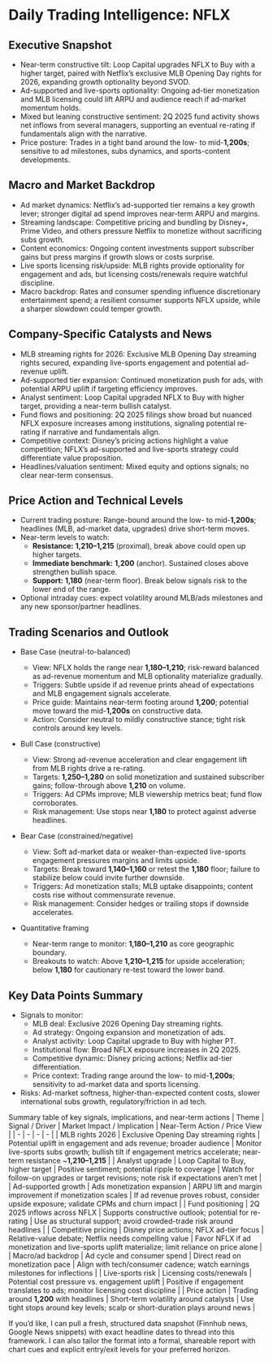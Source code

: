 # Daily Trading Intelligence: NFLX

## Executive Snapshot
- Near-term constructive tilt: Loop Capital upgrades NFLX to Buy with a higher target, paired with Netflix’s exclusive MLB Opening Day rights for 2026, expanding growth optionality beyond SVOD.
- Ad-supported and live-sports optionality: Ongoing ad-tier monetization and MLB licensing could lift ARPU and audience reach if ad-market momentum holds.
- Mixed but leaning constructive sentiment: 2Q 2025 fund activity shows net inflows from several managers, supporting an eventual re-rating if fundamentals align with the narrative.
- Price posture: Trades in a tight band around the low- to mid-**1,200s**; sensitive to ad milestones, subs dynamics, and sports-content developments.

## Macro and Market Backdrop
- Ad market dynamics: Netflix’s ad-supported tier remains a key growth lever; stronger digital ad spend improves near-term ARPU and margins.
- Streaming landscape: Competitive pricing and bundling by Disney+, Prime Video, and others pressure Netflix to monetize without sacrificing subs growth.
- Content economics: Ongoing content investments support subscriber gains but press margins if growth slows or costs surprise.
- Live sports licensing risk/upside: MLB rights provide optionality for engagement and ads, but licensing costs/renewals require watchful discipline.
- Macro backdrop: Rates and consumer spending influence discretionary entertainment spend; a resilient consumer supports NFLX upside, while a sharper slowdown could temper growth.

## Company-Specific Catalysts and News
- MLB streaming rights for 2026: Exclusive MLB Opening Day streaming rights secured, expanding live-sports engagement and potential ad-revenue uplift.
- Ad-supported tier expansion: Continued monetization push for ads, with potential ARPU uplift if targeting efficiency improves.
- Analyst sentiment: Loop Capital upgraded NFLX to Buy with higher target, providing a near-term bullish catalyst.
- Fund flows and positioning: 2Q 2025 filings show broad but nuanced NFLX exposure increases among institutions, signaling potential re-rating if narrative and fundamentals align.
- Competitive context: Disney’s pricing actions highlight a value competition; NFLX’s ad-supported and live-sports strategy could differentiate value proposition.
- Headlines/valuation sentiment: Mixed equity and options signals; no clear near-term consensus.

## Price Action and Technical Levels
- Current trading posture: Range-bound around the low- to mid-**1,200s**; headlines (MLB, ad-market data, upgrades) drive short-term moves.
- Near-term levels to watch:
  - **Resistance:** **1,210–1,215** (proximal), break above could open up higher targets.
  - **Immediate benchmark:** **1,200** (anchor). Sustained closes above strengthen bullish space.
  - **Support:** **1,180** (near-term floor). Break below signals risk to the lower end of the range.
- Optional intraday cues: expect volatility around MLB/ads milestones and any new sponsor/partner headlines.

## Trading Scenarios and Outlook
- Base Case (neutral-to-balanced)
  - View: NFLX holds the range near **1,180–1,210**; risk-reward balanced as ad-revenue momentum and MLB optionality materialize gradually.
  - Triggers: Subtle upside if ad revenue prints ahead of expectations and MLB engagement signals accelerate.
  - Price guide: Maintains near-term footing around **1,200**; potential move toward the mid-**1,200s** on constructive data.
  - Action: Consider neutral to mildly constructive stance; tight risk controls around key levels.

- Bull Case (constructive)
  - View: Strong ad-revenue acceleration and clear engagement lift from MLB rights drive a re-rating.
  - Targets: **1,250–1,280** on solid monetization and sustained subscriber gains; follow-through above **1,210** on volume.
  - Triggers: Ad CPMs improve; MLB viewership metrics beat; fund flow corroborates.
  - Risk management: Use stops near **1,180** to protect against adverse headlines.

- Bear Case (constrained/negative)
  - View: Soft ad-market data or weaker-than-expected live-sports engagement pressures margins and limits upside.
  - Targets: Break toward **1,140–1,160** or retest the **1,180** floor; failure to stabilize below could invite further downside.
  - Triggers: Ad monetization stalls; MLB uptake disappoints; content costs rise without commensurate revenue.
  - Risk management: Consider hedges or trailing stops if downside accelerates.

- Quantitative framing
  - Near-term range to monitor: **1,180–1,210** as core geographic boundary.
  - Breakouts to watch: Above **1,210–1,215** for upside acceleration; below **1,180** for cautionary re-test toward the lower band.

## Key Data Points Summary
- Signals to monitor:
  - MLB deal: Exclusive 2026 Opening Day streaming rights.
  - Ad strategy: Ongoing expansion and monetization of ads.
  - Analyst activity: Loop Capital upgrade to Buy with higher PT.
  - Institutional flow: Broad NFLX exposure increases in 2Q 2025.
  - Competitive dynamic: Disney pricing actions; Netflix ad-tier differentiation.
  - Price context: Trading range around the low- to mid-**1,200s**; sensitivity to ad-market data and sports licensing.
- Risks: Ad-market softness, higher-than-expected content costs, slower international subs growth, regulatory/friction in ad tech.

Summary table of key signals, implications, and near-term actions
| Theme | Signal / Driver | Market Impact / Implication | Near-Term Action / Price View |
| - | - | - | - |
| MLB rights 2026 | Exclusive Opening Day streaming rights | Potential uplift in engagement and ads revenue; broader audience | Monitor live-sports subs growth; bullish tilt if engagement metrics accelerate; near-term resistance ~**1,210–1,215** |
| Analyst upgrade | Loop Capital to Buy, higher target | Positive sentiment; potential ripple to coverage | Watch for follow-on upgrades or target revisions; note risk if expectations aren’t met |
| Ad-supported growth | Ads monetization expansion | ARPU lift and margin improvement if monetization scales | If ad revenue proves robust, consider upside exposure; validate CPMs and churn impact |
| Fund positioning | 2Q 2025 inflows across NFLX | Supports constructive outlook; potential for re-rating | Use as structural support; avoid crowded-trade risk around headlines |
| Competitive pricing | Disney price actions; NFLX ad-tier focus | Relative-value debate; Netflix needs compelling value | Favor NFLX if ad monetization and live-sports uplift materialize; limit reliance on price alone |
| Macro/ad backdrop | Ad cycle and consumer spend | Direct read on monetization pace | Align with tech/consumer cadence; watch earnings milestones for inflections |
| Live-sports risk | Licensing costs/renewals | Potential cost pressure vs. engagement uplift | Positive if engagement translates to ads; monitor licensing cost discipline |
| Price action | Trading around **1,200** with headlines | Short-term volatility around catalysts | Use tight stops around key levels; scalp or short-duration plays around news |

If you’d like, I can pull a fresh, structured data snapshot (Finnhub news, Google News snippets) with exact headline dates to thread into this framework. I can also tailor the format into a formal, shareable report with chart cues and explicit entry/exit levels for your preferred horizon.